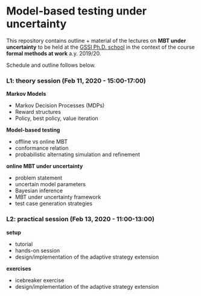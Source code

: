 # Model-based testing under uncertainty

This repository contains outline + material of the lectures on **MBT under uncertainty** to be held at the [GSSI Ph.D. school](https://www.gssi.it/education/computer-science-education) in the context of the course **formal methods at work** a.y. 2019/20.

Schedule and outline follows below.

### L1: theory session (Feb 11, 2020 - 15:00-17:00)

**Markov Models**

* Markov Decision Processes (MDPs)
* Reward structures
* Policy, best policy, value iteration

**Model-based testing**

* offline vs online MBT
* conformance relation
* probabilistic alternating simulation and refinement

**online MBT under uncertainty**

* problem statement
* uncertain model parameters
* Bayesian inference
* MBT under uncertainty framework
* test case generation strategies

### L2: practical session  (Feb 13, 2020 - 11:00-13:00)

**setup**

* tutorial
* hands-on session
* design/implementation of the adaptive strategy extension

**exercises**

* icebreaker exercise
* design/implementation of the adaptive strategy extension
